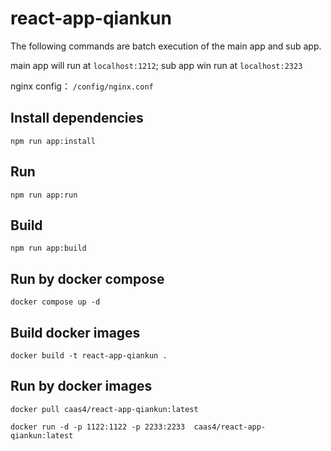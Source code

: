 # react-app-qiankun

The following commands are batch execution of the main app and sub app.

main app will run at `localhost:1212`; sub app win run at `localhost:2323`

nginx config： `/config/nginx.conf`

## Install dependencies

`npm run app:install`

## Run

`npm run app:run`

## Build

`npm run app:build`

## Run by docker compose

`docker compose up -d`

## Build docker images

`docker build -t react-app-qiankun .`

## Run by docker images

`docker pull caas4/react-app-qiankun:latest`

`docker run -d -p 1122:1122 -p 2233:2233  caas4/react-app-qiankun:latest`
